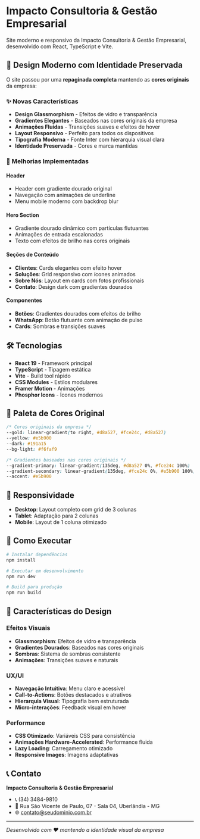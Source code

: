 # Impacto Consultoria & Gestão Empresarial

Site moderno e responsivo da Impacto Consultoria & Gestão Empresarial, desenvolvido com React, TypeScript e Vite.

## 🎨 Design Moderno com Identidade Preservada

O site passou por uma **repaginada completa** mantendo as **cores originais** da empresa:

### ✨ Novas Características

- **Design Glassmorphism** - Efeitos de vidro e transparência
- **Gradientes Elegantes** - Baseados nas cores originais da empresa
- **Animações Fluidas** - Transições suaves e efeitos de hover
- **Layout Responsivo** - Perfeito para todos os dispositivos
- **Tipografia Moderna** - Fonte Inter com hierarquia visual clara
- **Identidade Preservada** - Cores e marca mantidas

### 🚀 Melhorias Implementadas

#### Header

- Header com gradiente dourado original
- Navegação com animações de underline
- Menu mobile moderno com backdrop blur

#### Hero Section

- Gradiente dourado dinâmico com partículas flutuantes
- Animações de entrada escalonadas
- Texto com efeitos de brilho nas cores originais

#### Seções de Conteúdo

- **Clientes**: Cards elegantes com efeito hover
- **Soluções**: Grid responsivo com ícones animados
- **Sobre Nós**: Layout em cards com fotos profissionais
- **Contato**: Design dark com gradientes dourados

#### Componentes

- **Botões**: Gradientes dourados com efeitos de brilho
- **WhatsApp**: Botão flutuante com animação de pulso
- **Cards**: Sombras e transições suaves

## 🛠️ Tecnologias

- **React 19** - Framework principal
- **TypeScript** - Tipagem estática
- **Vite** - Build tool rápido
- **CSS Modules** - Estilos modulares
- **Framer Motion** - Animações
- **Phosphor Icons** - Ícones modernos

## 🎯 Paleta de Cores Original

```css
/* Cores originais da empresa */
--gold: linear-gradient(to right, #d8a527, #fce24c, #d8a527)
--yellow: #e5b900
--dark: #191a15
--bg-light: #f6faf9

/* Gradientes baseados nas cores originais */
--gradient-primary: linear-gradient(135deg, #d8a527 0%, #fce24c 100%)
--gradient-secondary: linear-gradient(135deg, #fce24c 0%, #e5b900 100%)
--accent: #e5b900
```

## 📱 Responsividade

- **Desktop**: Layout completo com grid de 3 colunas
- **Tablet**: Adaptação para 2 colunas
- **Mobile**: Layout de 1 coluna otimizado

## 🚀 Como Executar

```bash
# Instalar dependências
npm install

# Executar em desenvolvimento
npm run dev

# Build para produção
npm run build
```

## 🎨 Características do Design

### Efeitos Visuais

- **Glassmorphism**: Efeitos de vidro e transparência
- **Gradientes Dourados**: Baseados nas cores originais
- **Sombras**: Sistema de sombras consistente
- **Animações**: Transições suaves e naturais

### UX/UI

- **Navegação Intuitiva**: Menu claro e acessível
- **Call-to-Actions**: Botões destacados e atrativos
- **Hierarquia Visual**: Tipografia bem estruturada
- **Micro-interações**: Feedback visual em hover

### Performance

- **CSS Otimizado**: Variáveis CSS para consistência
- **Animações Hardware-Accelerated**: Performance fluida
- **Lazy Loading**: Carregamento otimizado
- **Responsive Images**: Imagens adaptativas

## 📞 Contato

**Impacto Consultoria & Gestão Empresarial**

- 📞 (34) 3484-9810
- 📍 Rua São Vicente de Paulo, 07 - Sala 04, Uberlândia - MG
- 🌐 contato@seudominio.com.br

---

_Desenvolvido com ❤️ mantendo a identidade visual da empresa_
